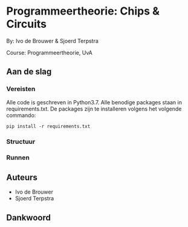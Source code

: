 # Programmeertheorie: Chips & Circuits

By: Ivo de Brouwer & Sjoerd Terpstra

Course: Programmeertheorie, UvA

## Aan de slag

### Vereisten

Alle code is geschreven in Python3.7. Alle benodige packages staan in requirements.txt. De packages zijn te installeren volgens het volgende commando:

```
pip install -r requirements.txt
```

### Structuur


### Runnen

## Auteurs
* Ivo de Brouwer
* Sjoerd Terpstra

## Dankwoord

